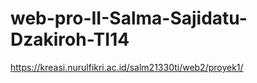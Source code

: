# web-pro-II-Salma-Sajidatu-Dzakiroh-TI14
https://kreasi.nurulfikri.ac.id/salm21330ti/web2/proyek1/

